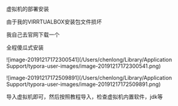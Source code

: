 

虚拟机的部署安装

由于我的VIRRTUALBOX安装包文件损坏

我自己去官网下载一个

全程傻瓜式安装

![image-20191217172300541](/Users/chenlong/Library/Application Support/typora-user-images/image-20191217172300541.png)

![image-20191217172509891](/Users/chenlong/Library/Application Support/typora-user-images/image-20191217172509891.png)

导入虚拟机即可，然后按照教程导入，检查虚拟机内置软件，jdk等